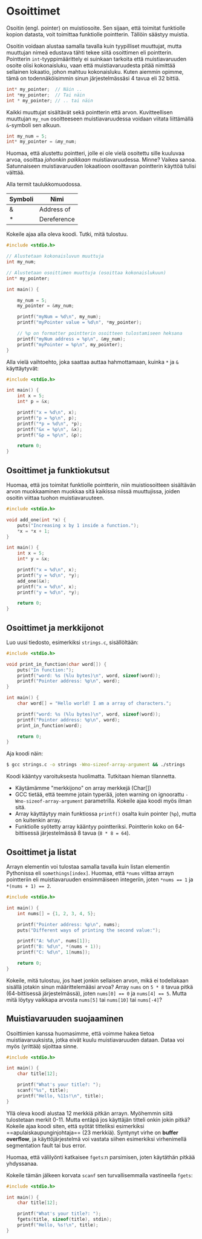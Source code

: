 # Osoittimet

Osoitin (engl. pointer) on muistiosoite. Sen sijaan, että toimitat funktiolle kopion datasta, voit toimittaa funktiolle pointterin. Tällöin säästyy muistia.

Osoitin voidaan alustaa samalla tavalla kuin tyypilliset muuttujat, mutta muuttujan nimeä edustava tähti tekee siitä osoittimen eli pointterin. Pointterin `int`-tyyppimäärittely ei suinkaan tarkoita että muistiavaruuden osoite olisi kokonaisluku, vaan että muistiavaruudesta pitää nimittää sellainen lokaatio, johon mahtuu kokonaisluku. Kuten aiemmin opimme, tämä on todennäköisimmin sinun järjestelmässäsi 4 tavua eli 32 bittiä.

```c
int* my_pointer;  // Näin ..
int *my_pointer;  // Tai näin
int * my_pointer; // .. tai näin
```

Kaikki muuttujat sisältävät sekä pointterin että arvon. Kuvitteellisen muuttujan `my_num` osoitteeseen muistiavaruudessa voidaan viitata liittämällä `&`-symboli sen alkuun.

```c
int my_num = 5;
int* my_pointer = &my_num;
```

Huomaa, että alustettu pointteri, jolle ei ole vielä osoitettu sille kuuluvaa arvoa, osoittaa *johonkin paikkaan* muistiavaruudessa. Minne? Vaikea sanoa. Satunnaiseen muistiavaruuden lokaatioon osoittavan pointterin käyttöä tulisi välttää.

Alla termit taulukkomuodossa.

| Symboli | Nimi        |
| ------- | ----------- |
| &       | Address of  |
| *       | Dereference |

Kokeile ajaa alla oleva koodi. Tutki, mitä tulostuu.

```c title="arvo-osoite.c"
#include <stdio.h>

// Alustetaan kokonaisluvun muuttuja
int my_num;

// Alustetaan osoittimen muuttuja (osoittaa kokonaislukuun)
int* my_pointer;

int main() {

    my_num = 5;
    my_pointer = &my_num;

    printf("myNum = %d\n", my_num);
    printf("myPointer value = %d\n", *my_pointer);

  	// %p on formatter pointterin osoitteen tulostamiseen heksana
    printf("myNum address = %p\n", &my_num);
    printf("myPointer = %p\n", my_pointer);
}
```

Alla vielä vaihtoehto, joka saattaa auttaa hahmottamaan, kuinka `*` ja `&` käyttäytyvät:

```c title="pointer-tulostin.c"
#include <stdio.h>

int main() {
    int x = 5;
    int* p = &x;

    printf("x = %d\n", x);
    printf("p = %p\n", p);
    printf("*p = %d\n", *p);
    printf("&x = %p\n", &x);
    printf("&p = %p\n", &p);

    return 0;
}
```

## Osoittimet ja funktiokutsut

Huomaa, että jos toimitat funktiolle pointterin, niin muistiosoitteen sisältävän arvon muokkaaminen muokkaa sitä kaikissa niissä muuttujissa, joiden osoitin viittaa tuohon muistiavaruuteen.

```c title="pointer-funktio.c"
#include <stdio.h>

void add_one(int *x) {
    puts("Increasing x by 1 inside a function.");
    *x = *x + 1;
}

int main() {
    int x = 5;
    int* y = &x;

    printf("x = %d\n", x);
    printf("y = %d\n", *y);
    add_one(&x);
    printf("x = %d\n", x);
    printf("y = %d\n", *y);

    return 0;
}
```

## Osoittimet ja merkkijonot

Luo uusi tiedosto, esimerkiksi `strings.c`, sisällöltään:

```c title="strings.c"
#include <stdio.h>

void print_in_function(char word[]) {
    puts("In function:");
    printf("word: %s (%lu bytes)\n", word, sizeof(word));
    printf("Pointer address: %p\n", word);
}

int main() {
    char word[] = "Hello world! I am a array of characters.";

    printf("word: %s (%lu bytes)\n", word, sizeof(word));
    printf("Pointer address: %p\n", word);
    print_in_function(word);

    return 0;
}
```

Aja koodi näin:

```bash
$ gcc strings.c -o strings -Wno-sizeof-array-argument && ./strings
```

Koodi kääntyy varoituksesta huolimatta. Tutkitaan hieman tilannetta.

* Käytämämme "merkkijono" on array merkkejä (Char[])
* GCC tietää, että teemme jotain typerää, joten warning on ignoorattu `-Wno-sizeof-array-argument` parametrilla. Kokeile ajaa koodi myös ilman sitä.
* Array käyttäytyy main funktiossa `printf()` osalta kuin pointer (`%p`), mutta on kuitenkin array.
* Funktiolle syötetty array kääntyy pointteriksi. Pointterin koko on 64-bittisessä järjestelmässä 8 tavua (`8 * 8 = 64`).

## Osoittimet ja listat

Arrayn elementin voi tulostaa samalla tavalla kuin listan elementin Pythonissa eli `somethings[index]`. Huomaa, että `*nums` viittaa arrayn pointteriin eli muistiavaruuden ensimmäiseen integeriin, joten `*nums == 1` ja `*(nums + 1) == 2`.

```c title="pointer-array.c"
#include <stdio.h>

int main() {
    int nums[] = {1, 2, 3, 4, 5};

    printf("Pointer address: %p\n", nums);
    puts("Different ways of printing the second value:");

    printf("A: %d\n", nums[1]);
    printf("B: %d\n", *(nums + 1));
    printf("C: %d\n", 1[nums]);

    return 0;
}
```

Kokeile, mitä tulostuu, jos haet jonkin sellaisen arvon, mikä ei todellakaan sisällä jotakin sinun määrittelemääsi arvoa? Array `nums` on `5 * 8` tavua pitkä (64-bittisessä järjestelmässä),  joten `nums[0] == 0` ja `nums[4] == 5`. Mutta mitä löytyy vaikkapa arvosta `nums[5]` tai `nums[10]` tai `nums[-4]`?


## Muistiavaruuden suojaaminen

Osoittimien kanssa huomasimme, että voimme hakea tietoa muistiavaruuksista, jotka eivät kuulu muistiavaruuden dataan. Dataa voi myös (yrittää) sijoittaa sinne.

```c
#include <stdio.h>

int main() {
    char title[12];

    printf("What's your title?: ");
    scanf("%s", title);
    printf("Hello, %11s!\n", title);
}
```

Yllä oleva koodi alustaa 12 merkkiä pitkän arrayn. Myöhemmin siitä tulostetaan merkit 0-11. Mutta entäpä jos käyttäjän titteli onkin jokin pitkä? Kokeile ajaa koodi siten, että syötät titteliksi esimerkiksi ==apulaiskaupunginjohtaja== (23 merkkiä). Syntynyt virhe on **buffer overflow**, ja käyttöjärjestelmä voi vastata siihen esimerkiksi virhenimellä segmentation fault tai bus error.

Huomaa, että välilyönti katkaisee `fgets`:n parsimisen, joten käytäthän pitkää yhdyssanaa.

Kokeile tämän jälkeen korvata `scanf` sen turvallisemmalla vastineella `fgets`:

```c
#include <stdio.h>

int main() {
    char title[12];

    printf("What's your title?: ");
    fgets(title, sizeof(title), stdin);
    printf("Hello, %s!\n", title);
}
```

